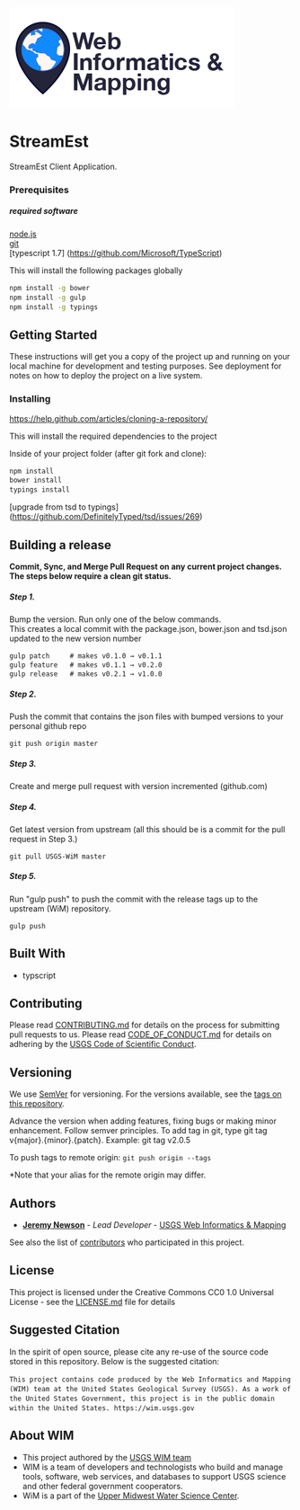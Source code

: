 ![WiM](wimlogo.png)

# StreamEst

StreamEst Client Application.

### Prerequisites

##### required software
[node.js](http://nodejs.org)  
[git](https://git-scm.com/)  
[typescript 1.7] (https://github.com/Microsoft/TypeScript)

This will install the following packages globally

```bash
npm install -g bower
npm install -g gulp
npm install -g typings
```
## Getting Started

These instructions will get you a copy of the project up and running on your local machine for development and testing purposes. See deployment for notes on how to deploy the project on a live system.

### Installing

https://help.github.com/articles/cloning-a-repository/

This will install the required dependencies to the project

Inside of your project folder (after git fork and clone):
```bash
npm install
bower install
typings install 
```
[upgrade from tsd to typings] (https://github.com/DefinitelyTyped/tsd/issues/269)


## Building a release

**Commit, Sync, and Merge Pull Request on any current project changes.  The steps below require a clean git status.**

##### Step 1.
Bump the version.  Run only one of the below commands.  
This creates a local commit with the package.json, bower.json and tsd.json updated to the new version number

```
gulp patch     # makes v0.1.0 → v0.1.1
gulp feature   # makes v0.1.1 → v0.2.0
gulp release   # makes v0.2.1 → v1.0.0
```

##### Step 2.   
 Push the commit that contains the json files with bumped versions to your personal github repo 
 
```
git push origin master
```

##### Step 3.   
 Create and merge pull request with version incremented (github.com)

##### Step 4.  
Get latest version from upstream (all this should be is a commit for the pull request in Step 3.) 

```
git pull USGS-WiM master
```

##### Step 5.   
Run "gulp push" to push the commit with the release tags up to the upstream (WiM) repository.

```
gulp push
```

## Built With

* typscript

## Contributing

Please read [CONTRIBUTING.md](CONTRIBUTING.md) for details on the process for submitting pull requests to us. Please read [CODE_OF_CONDUCT.md](CODE_OF_CONDUCT.md) for details on adhering by the [USGS Code of Scientific Conduct](https://www2.usgs.gov/fsp/fsp_code_of_scientific_conduct.asp).

## Versioning

We use [SemVer](http://semver.org/) for versioning. For the versions available, see the [tags on this repository](../../tags). 

Advance the version when adding features, fixing bugs or making minor enhancement. Follow semver principles. To add tag in git, type git tag v{major}.{minor}.{patch}. Example: git tag v2.0.5

To push tags to remote origin: `git push origin --tags`

*Note that your alias for the remote origin may differ.

## Authors

* **[Jeremy Newson](https://www.usgs.gov/staff-profiles/jeremy-k-newson)**  - *Lead Developer* - [USGS Web Informatics & Mapping](https://wim.usgs.gov/)

See also the list of [contributors](../../graphs/contributors) who participated in this project.

## License

This project is licensed under the Creative Commons CC0 1.0 Universal License - see the [LICENSE.md](LICENSE.md) file for details

## Suggested Citation

In the spirit of open source, please cite any re-use of the source code stored in this repository. Below is the suggested citation:

`This project contains code produced by the Web Informatics and Mapping (WIM) team at the United States Geological Survey (USGS). As a work of the United States Government, this project is in the public domain within the United States. https://wim.usgs.gov`


## About WIM

* This project authored by the [USGS WIM team](https://wim.usgs.gov)
* WIM is a team of developers and technologists who build and manage tools, software, web services, and databases to support USGS science and other federal government cooperators.
* WiM is a part of the [Upper Midwest Water Science Center](https://www.usgs.gov/centers/wisconsin-water-science-center).
